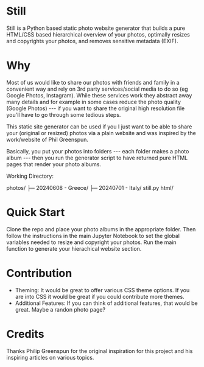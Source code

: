 
# Still

Still is a Python based static photo website generator that builds a pure HTML/CSS based hierarchical overview of your photos, optimally resizes and copyrights your photos, and removes sensitive metadata (EXIF).

# Why

Most of us would like to share our photos with friends and family in a convenient way and rely on 3rd party services/social media to do so (eg Google Photos, Instagram). While these services work they abstract away many details and for example in some cases reduce the photo quality (Google Photos) --- if you want to share the original high resolution file you'll have to go through some tedious steps.

This static site generator can be used if you I just want to be able to share your (original or resized) photos via a plain website and was inspired by the work/website of Phil Greenspun.

Basically, you put your photos into folders --- each folder makes a photo album --- then you run the generator script to have returned pure HTML pages that render your photo albums.

Working Directory:

photos/
├─ 20240608 - Greece/
├─ 20240701 - Italy/
still.py
html/

# Quick Start

Clone the repo and place your photo albums in the appropriate folder. Then follow the instructions in the main Jupyter Notebook to set the global variables needed to resize and copyright your photos. Run the main function to generate your hierachical website section.

# Contribution

- Theming: It would be great to offer various CSS theme options. If you are into CSS it would be great if you could contribute more themes.
- Additional Features: If you can think of additional features, that would be great. Maybe a randon photo page?

# Credits

Thanks Philip Greenspun for the original inspiration for this project and his inspiring articles on various topics.


